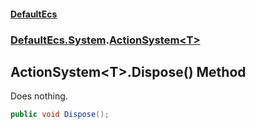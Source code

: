 #### [DefaultEcs](./index.md 'index')
### [DefaultEcs.System](./DefaultEcs-System.md 'DefaultEcs.System').[ActionSystem&lt;T&gt;](./DefaultEcs-System-ActionSystem-T-.md 'DefaultEcs.System.ActionSystem&lt;T&gt;')
## ActionSystem&lt;T&gt;.Dispose() Method
Does nothing.  
```C#
public void Dispose();
```
